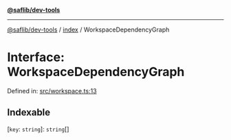 [**@saflib/dev-tools**](../../index.md)

***

[@saflib/dev-tools](../../index.md) / [index](../index.md) / WorkspaceDependencyGraph

# Interface: WorkspaceDependencyGraph

Defined in: [src/workspace.ts:13](https://github.com/sderickson/saflib/blob/9837055ca4835f3b32ce9aa0331c39082d5b0c75/dev-tools/src/workspace.ts#L13)

## Indexable

\[`key`: `string`\]: `string`[]
